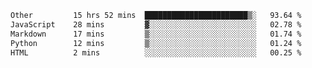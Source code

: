 <!--START_SECTION:waka-->

```txt
Other         15 hrs 52 mins  ███████████████████████▒░   93.64 %
JavaScript    28 mins         ▓░░░░░░░░░░░░░░░░░░░░░░░░   02.78 %
Markdown      17 mins         ▒░░░░░░░░░░░░░░░░░░░░░░░░   01.74 %
Python        12 mins         ▒░░░░░░░░░░░░░░░░░░░░░░░░   01.24 %
HTML          2 mins          ░░░░░░░░░░░░░░░░░░░░░░░░░   00.25 %
```

<!--END_SECTION:waka--> 
 
